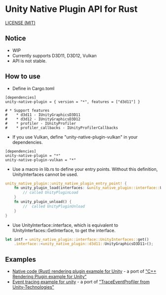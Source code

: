 Unity Native Plugin API for Rust
=====

[LICENSE (MIT)](LICENSE)

## Notice

* WIP
* Currently supports D3D11, D3D12, Vulkan
* API is not stable.

## How to use

* Define in Cargo.toml
```cargo
[dependencies]
unity-native-plugin = { version = "*", features = ["d3d11"] }

# * Support features
#    * d3d11 - IUnityGraphicsD3D11
#    * d3d12 - IUnityGraphicsD3D12
#    * profiler - IUnityProfiler
#    * profiler_callbacks - IUnityProfilerCallbacks
```

* If you use Vulkan, define "unity-native-plugin-vulkan" in your dependencies.
```cargo
[dependencies]
unity-native-plugin = "*"
unity-native-plugin-vulkan = "*"
```

* Use a macro in lib.rs to define your entry points. Without this definition, UnityInterfaces cannot be used.
```rust
unity_native_plugin::unity_native_plugin_entry_point! {
    fn unity_plugin_load(interfaces: &unity_native_plugin::interface::UnityInterfaces) {
        // called UnityPluginLoad
    }
    fn unity_plugin_unload() {
        //  called UnityPluginUnload
    }
}
```

* Use UnityInterface::interface, which is equivalent to IUnityInterfaces::GetInterface, to get the interface.
```rust
let intf = unity_native_plugin::interface::UnityInterfaces::get()
    .interface::<unity_native_plugin::d3d11::UnityGraphicsD3D11>();
```

## Examples

* [Native code (Rust) rendering plugin example for Unity](https://github.com/aosoft/unity-native-rendering-plugin-example-rs) - a port of ["C++ Rendering Plugin example for Unity"](https://github.com/Unity-Technologies/NativeRenderingPlugin)
* [Event tracing example for unity](./unity-native-plugin-sample-profiler) - a port of ["TraceEventProfiler from Unity-Technologies"](https://github.com/Unity-Technologies/TraceEventProfiler)
